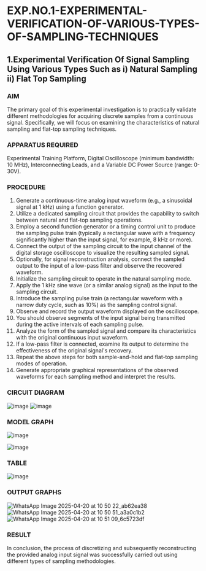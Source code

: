 # EXP.NO.1-EXPERIMENTAL-VERIFICATION-OF-VARIOUS-TYPES-OF-SAMPLING-TECHNIQUES

## 1.Experimental Verification Of Signal Sampling Using Various Types Such as i) Natural Sampling ii) Flat Top Sampling

### AIM

The primary goal of this experimental investigation is to practically validate different methodologies for acquiring discrete samples from a continuous signal. Specifically, we will focus on examining the characteristics of natural sampling and flat-top sampling techniques.

### APPARATUS REQUIRED

Experimental Training Platform, Digital Oscilloscope (minimum bandwidth: 10 MHz), Interconnecting Leads, and a Variable DC Power Source (range: 0-30V).

### PROCEDURE

1.  Generate a continuous-time analog input waveform (e.g., a sinusoidal signal at 1 kHz) using a function generator.
2.  Utilize a dedicated sampling circuit that provides the capability to switch between natural and flat-top sampling operations.
3.  Employ a second function generator or a timing control unit to produce the sampling pulse train (typically a rectangular wave with a frequency significantly higher than the input signal, for example, 8 kHz or more).
4.  Connect the output of the sampling circuit to the input channel of the digital storage oscilloscope to visualize the resulting sampled signal.
5.  Optionally, for signal reconstruction analysis, connect the sampled output to the input of a low-pass filter and observe the recovered waveform.
6.  Initialize the sampling circuit to operate in the natural sampling mode.
7.  Apply the 1 kHz sine wave (or a similar analog signal) as the input to the sampling circuit.
8.  Introduce the sampling pulse train (a rectangular waveform with a narrow duty cycle, such as 10%) as the sampling control signal.
9.  Observe and record the output waveform displayed on the oscilloscope.
10. You should observe segments of the input signal being transmitted during the active intervals of each sampling pulse.
11. Analyze the form of the sampled signal and compare its characteristics with the original continuous input waveform.
12. If a low-pass filter is connected, examine its output to determine the effectiveness of the original signal's recovery.
13. Repeat the above steps for both sample-and-hold and flat-top sampling modes of operation.
14. Generate appropriate graphical representations of the observed waveforms for each sampling method and interpret the results.

### CIRCUIT DIAGRAM

![image](https://github.com/user-attachments/assets/a5c214c5-951b-4f92-adfd-7b0e9962376e)
![image](https://github.com/user-attachments/assets/35974274-6d79-4b82-9d39-321b678ec2e3)


### MODEL GRAPH
![image](https://github.com/user-attachments/assets/fd2fc4bc-c983-4377-a83e-bfd3755e623f)

![image](https://github.com/user-attachments/assets/790b3728-edf4-4560-9170-bb22808d95d6)


### TABLE
![image](https://github.com/user-attachments/assets/43a0d587-b2db-44f3-8df3-ef58241fa94f)



### OUTPUT GRAPHS
![WhatsApp Image 2025-04-20 at 10 50 22_ab62ea38](https://github.com/user-attachments/assets/848dd04c-9a83-41fa-b278-b44c29ac8195)
![WhatsApp Image 2025-04-20 at 10 50 51_a3a0c1b2](https://github.com/user-attachments/assets/d60ca6b5-d6de-4aa3-822c-6bae7809a933)
![WhatsApp Image 2025-04-20 at 10 51 09_6c5723df](https://github.com/user-attachments/assets/5447f526-fe3c-48e8-a8b0-a5bacfd00424)


### RESULT

In conclusion, the process of discretizing and subsequently reconstructing the provided analog input signal was successfully carried out using different types of sampling methodologies.
